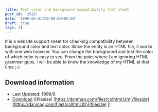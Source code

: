 ```yaml
---
title: Text color and background compatibility test sheet
post_id: '2928'
date: '1999-06-01T00:00:00+09:00'
draft: true
tags: []
---
```


It is a website support sheet for checking compatibility between background color and text color. Since the entity is an HTML file, it works with one web browser. You can change the background and test the color of which color is easy to see. From the point where I am ignoring HTML grammar guns, I will be able to know the knowledge of my HTML at that time ;-)

## Download information

*   Last Updated: 1999/6
*   [Download](/filez/colhtml.lzh) (\[filesize\] [https://danmaq.com/filez/colhtml.lzh\[/filesize](https://danmaq.com/filez/colhtml.lzh[/filesize) \])
